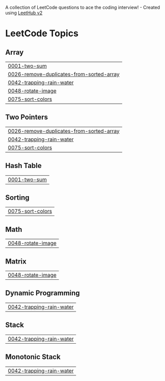 A collection of LeetCode questions to ace the coding interview! - Created using [LeetHub v2](https://github.com/arunbhardwaj/LeetHub-2.0)
<!---LeetCode Topics Start-->
# LeetCode Topics
## Array
|  |
| ------- |
| [0001-two-sum](https://github.com/urshashi09/Leetcode/tree/master/0001-two-sum) |
| [0026-remove-duplicates-from-sorted-array](https://github.com/urshashi09/Leetcode/tree/master/0026-remove-duplicates-from-sorted-array) |
| [0042-trapping-rain-water](https://github.com/urshashi09/Leetcode/tree/master/0042-trapping-rain-water) |
| [0048-rotate-image](https://github.com/urshashi09/Leetcode/tree/master/0048-rotate-image) |
| [0075-sort-colors](https://github.com/urshashi09/Leetcode/tree/master/0075-sort-colors) |
## Two Pointers
|  |
| ------- |
| [0026-remove-duplicates-from-sorted-array](https://github.com/urshashi09/Leetcode/tree/master/0026-remove-duplicates-from-sorted-array) |
| [0042-trapping-rain-water](https://github.com/urshashi09/Leetcode/tree/master/0042-trapping-rain-water) |
| [0075-sort-colors](https://github.com/urshashi09/Leetcode/tree/master/0075-sort-colors) |
## Hash Table
|  |
| ------- |
| [0001-two-sum](https://github.com/urshashi09/Leetcode/tree/master/0001-two-sum) |
## Sorting
|  |
| ------- |
| [0075-sort-colors](https://github.com/urshashi09/Leetcode/tree/master/0075-sort-colors) |
## Math
|  |
| ------- |
| [0048-rotate-image](https://github.com/urshashi09/Leetcode/tree/master/0048-rotate-image) |
## Matrix
|  |
| ------- |
| [0048-rotate-image](https://github.com/urshashi09/Leetcode/tree/master/0048-rotate-image) |
## Dynamic Programming
|  |
| ------- |
| [0042-trapping-rain-water](https://github.com/urshashi09/Leetcode/tree/master/0042-trapping-rain-water) |
## Stack
|  |
| ------- |
| [0042-trapping-rain-water](https://github.com/urshashi09/Leetcode/tree/master/0042-trapping-rain-water) |
## Monotonic Stack
|  |
| ------- |
| [0042-trapping-rain-water](https://github.com/urshashi09/Leetcode/tree/master/0042-trapping-rain-water) |
<!---LeetCode Topics End-->